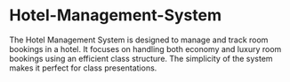 # Hotel-Management-System
 The Hotel Management System is designed to manage and track room bookings in a hotel. It focuses on handling both economy and luxury room bookings using an efficient class structure. The simplicity of the system makes it perfect for class presentations.
